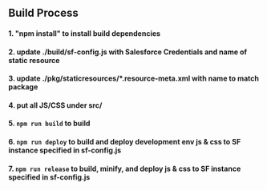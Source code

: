 ## Build Process
#### 1. "npm install" to install build dependencies

#### 2. update ./build/sf-config.js with Salesforce Credentials and name of static resource

#### 3. update ./pkg/staticresources/*.resource-meta.xml with name to match package

#### 4. put all JS/CSS under src/

#### 5. `npm run build` to build

#### 6. `npm run deploy` to build and deploy development env js & css to SF instance specified in sf-config.js

#### 7. `npm run release` to build, minify, and deploy js & css to SF instance specified in sf-config.js
